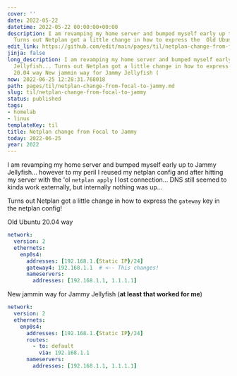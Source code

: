 ```yaml
---
cover: ''
date: 2022-05-22
datetime: 2022-05-22 00:00:00+00:00
description: I am revamping my home server and bumped myself early up to Jammy Jellyfish...
  Turns out Netplan got a little change in how to express the  Old Ubuntu 20.04 way
edit_link: https://github.com/edit/main/pages/til/netplan-change-from-focal-to-jammy.md
jinja: false
long_description: I am revamping my home server and bumped myself early up to Jammy
  Jellyfish... Turns out Netplan got a little change in how to express the  Old Ubuntu
  20.04 way New jammin way for Jammy Jellyfish (
now: 2022-06-25 12:28:31.768018
path: pages/til/netplan-change-from-focal-to-jammy.md
slug: til/netplan-change-from-focal-to-jammy
status: published
tags:
- homelab
- linux
templateKey: til
title: Netplan change from Focal to Jammy
today: 2022-06-25
year: 2022
---
```


I am revamping my home server and bumped myself early up to Jammy Jellyfish...
however to my peril I reused my netplan config and after hitting my server with
the 'ol `netplan apply` I lost connection...
DNS still seemed to kinda work externally, but internally nothing was up... 

Turns out Netplan got a little change in how to express the `gateway` key in the netplan config!

Old Ubuntu 20.04 way

```yaml
network:
  version: 2
  ethernets:
    enp0s4:
      addresses: [192.168.1.{Static IP}/24]
      gateway4: 192.168.1.1  # <-- This changes!
      nameservers:
        addresses: [192.168.1.1, 1.1.1.1]
```

New jammin way for Jammy Jellyfish (__at least that worked for me__)
```yaml
network:
  version: 2
  ethernets:
    enp0s4:
      addresses: [192.168.1.{Static IP}/24]
      routes:
        - to: default
          via: 192.168.1.1 
      nameservers:
        addresses: [192.168.1.1, 1.1.1.1]
```